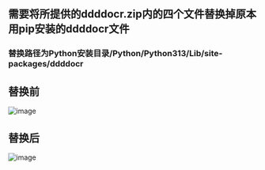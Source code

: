 ## 需要将所提供的ddddocr.zip内的四个文件替换掉原本用pip安装的ddddocr文件

### 替换路径为Python安装目录/Python/Python313/Lib/site-packages/ddddocr 

## 替换前
![image](https://github.com/user-attachments/assets/3f5d4b62-66f1-4bcc-994a-ed74d97bcfe1)
## 替换后
![image](https://github.com/user-attachments/assets/f7dfcb59-cad3-4256-bb62-5a71657ec57b)
